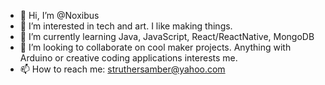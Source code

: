- 👋 Hi, I’m @Noxibus
- 👀 I’m interested in tech and art. I like making things.
- 🌱 I’m currently learning Java, JavaScript, React/ReactNative, MongoDB
- 💞️ I’m looking to collaborate on cool maker projects. Anything with Arduino or creative coding applications interests me.
- 📫 How to reach me: struthersamber@yahoo.com

<!---
Noxibus/Noxibus is a ✨ special ✨ repository because its `README.md` (this file) appears on your GitHub profile.
You can click the Preview link to take a look at your changes.
--->
